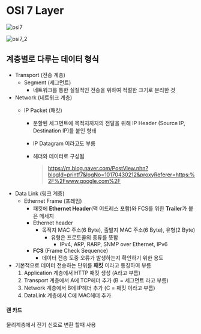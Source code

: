 # OSI 7 Layer

![osi7](https://1.bp.blogspot.com/-wtMZmsd3Wdw/W5Y8_ZlJzvI/AAAAAAAAAew/70nsmVdODV47cWgVAVOqFA6_0uGo0LunACLcBGAs/s640/%25EA%25B7%25B8%25EB%25A6%25BC4.PNG)

![osi7_2](https://media.vlpt.us/images/xldksps4/post/980fe5d0-fcfe-4395-9148-0a110475ba26/image.png)



## 계층별로 다루는 데이터 형식

- Transport (전송 계층)
  - Segment (세그먼트)
    - 네트워크를 통한 실질적인 전송을 위하여 적절한 크기로 분리한 것
- Network (네트워크 계층)
  - IP Packet (패킷)
    
    - 분할된 세그먼트에 목적지까지의 전달을 위해 IP Header (Source IP, Destination IP)를 붙인 형태
    
    - IP Datagram 이라고도 부름
    
    - 헤더와 데이터로 구성됨
    
      > https://m.blog.naver.com/PostView.nhn?blogId=printf7&logNo=10170430212&proxyReferer=https:%2F%2Fwww.google.com%2F
- Data Link (링크 계층)
  - Ethernet Frame (프레임)
    - 패킷에 **Ethernet Header**(맥 어드레스 포함)와 FCS를 위한 **Trailer**가 붙은 메세지
    - Ethernet header
      - 목적지 MAC 주소(6 Byte), 출발지 MAC 주소(6 Byte), 유형(2 Byte)
        - 유형은 프로토콜의 종류를 뜻함
          - IPv4, ARP, RARP, SNMP over Ethernet, IPv6
    - **FCS** (Frame Check Sequence)
      - 데이터 전송 도중 오류가 발생하는지 확인하기 위한 용도
- 기본적으로 데이터 전송하는 단위를 **패킷** 이라고 통칭하여 부름
  1. Application 계층에서 HTTP 패킷 생성 (A라고 부름)
  2. Transport 계층에서 A에 TCP헤더 추가 (B = 세그먼트 라고 부름)
  3. Network 계층에서 B에 IP헤더 추가 (C = 패킷 이라고 부름)
  4. DataLink 계층에서 C에 MAC헤더 추가



#### 랜 카드

 물리계층에서 전기 신호로 변환 할때 사용